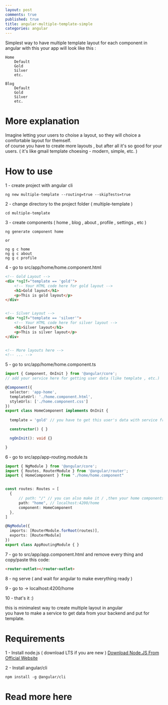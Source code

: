 ```yaml
---
layout: post
comments: true
published: true
title: angular-multiple-template-simple
categories: angular
---
```

Simplest way to have multiple template layout for each component in angular
with this your app will look like this : 

```
Home
	Default
    Gold
    Silver
    etc.

Blog
	Default
    Gold
    Silver
    etc.
```

# More explanation
Imagine letting your users to choise a layout, so they will choice a comfortable layout for themself.    
of course you have to create more layouts , but after all it's so good for your users.
( it's like gmail template choesing - modern, simple, etc.  )

# How to use
1 - create project with angular cli
```
ng new multiple-template --routing=true --skipTests=true
```

2 - change directory to the project folder ( multiple-template ) 
```
cd multiple-template
```

3 - create components ( home , blog , about , profile , settings , etc )
```
ng generate component home

or

ng g c home
ng g c about
ng g c profile
```

4 - go to src/app/home/home.component.html
```html
<!-- Gold Layout -->
<div *ngIf="template == 'gold'">
    <!-- Your HTML code here for gold layout -->
    <h1>Gold layout</h1>
    <p>This is gold layout</p>
</div>


<!-- Silver Layout -->
<div *ngIf="template == 'silver'">
    <!-- Your HTML code here for silver layout -->
    <h1>Silver layout</h1>
    <p>This is silver layout</p>
</div>


<!-- More layouts here -->
<!-- ... -->
```

5 - go to src/app/home/home.component.ts
```typescript
import { Component, OnInit } from '@angular/core';
// add your service here for getting user data (like template , etc.)

@Component({
  selector: 'app-home',
  templateUrl: './home.component.html',
  styleUrls: ['./home.component.css']
})
export class HomeComponent implements OnInit {
  
  template = 'gold' // you have to get this user's data with service from backend

  constructor() { }

  ngOnInit(): void {}

}
```

6 - go to src/app/app-routing.module.ts
```typescript
import { NgModule } from '@angular/core';
import { Routes, RouterModule } from '@angular/router';
import { HomeComponent } from "./home/home.component"


const routes: Routes = [
  {
      // path: "/" // you can also make it / ,then your home components will open in root (localhost:4200) 
      path: "home", // localhost:4200/home
      component: HomeComponent
  },
]

@NgModule({
  imports: [RouterModule.forRoot(routes)],
  exports: [RouterModule]
})
export class AppRoutingModule { }
```

7 - go to src/app/app.component.html and remove every thing and copy/paste this code:
```html
<router-outlet></router-outlet>
```

8 - ng serve ( and wait for angular to make everything ready )

9 - go to -> localhost:4200/home

10 - that's it :)

this is minimalest way to create multiple layout in angular    
you have to make a service to get data from your backend and put for template.   

# Requirements 
1 - Install node.js ( download LTS if you are new )
[Download Node.JS From Official Website ](https://nodejs.org/en/download/ "Node.JS")

2 - Install angular/cli
```
npm install -g @angular/cli
```

# Read more here

